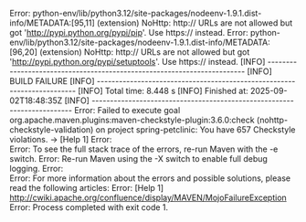 Error:  python-env/lib/python3.12/site-packages/nodeenv-1.9.1.dist-info/METADATA:[95,11] (extension) NoHttp: http:// URLs are not allowed but got 'http://pypi.python.org/pypi/pip'. Use https:// instead.
Error:  python-env/lib/python3.12/site-packages/nodeenv-1.9.1.dist-info/METADATA:[96,20] (extension) NoHttp: http:// URLs are not allowed but got 'http://pypi.python.org/pypi/setuptools'. Use https:// instead.
[INFO] ------------------------------------------------------------------------
[INFO] BUILD FAILURE
[INFO] ------------------------------------------------------------------------
[INFO] Total time:  8.448 s
[INFO] Finished at: 2025-09-02T18:48:35Z
[INFO] ------------------------------------------------------------------------
Error:  Failed to execute goal org.apache.maven.plugins:maven-checkstyle-plugin:3.6.0:check (nohttp-checkstyle-validation) on project spring-petclinic: You have 657 Checkstyle violations. -> [Help 1]
Error:  
Error:  To see the full stack trace of the errors, re-run Maven with the -e switch.
Error:  Re-run Maven using the -X switch to enable full debug logging.
Error:  
Error:  For more information about the errors and possible solutions, please read the following articles:
Error:  [Help 1] http://cwiki.apache.org/confluence/display/MAVEN/MojoFailureException
Error: Process completed with exit code 1.
